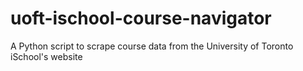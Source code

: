 # uoft-ischool-course-navigator
A Python script to scrape course data from the University of Toronto iSchool's website
